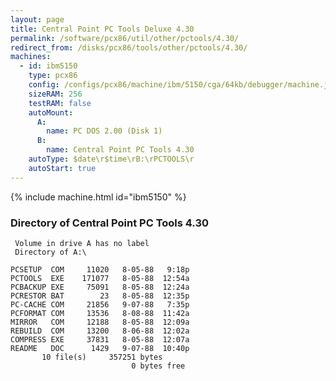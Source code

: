 ```yaml
---
layout: page
title: Central Point PC Tools Deluxe 4.30
permalink: /software/pcx86/util/other/pctools/4.30/
redirect_from: /disks/pcx86/tools/other/pctools/4.30/
machines:
  - id: ibm5150
    type: pcx86
    config: /configs/pcx86/machine/ibm/5150/cga/64kb/debugger/machine.json
    sizeRAM: 256
    testRAM: false
    autoMount:
      A:
        name: PC DOS 2.00 (Disk 1)
      B:
        name: Central Point PC Tools 4.30
    autoType: $date\r$time\rB:\rPCTOOLS\r
    autoStart: true
---
```


{% include machine.html id="ibm5150" %}

### Directory of Central Point PC Tools 4.30

     Volume in drive A has no label
     Directory of A:\

    PCSETUP  COM     11020   8-05-88   9:18p
    PCTOOLS  EXE    171077   8-05-88  12:54a
    PCBACKUP EXE     75091   8-05-88  12:24a
    PCRESTOR BAT        23   8-05-88  12:35p
    PC-CACHE COM     21856   9-07-88   7:35p
    PCFORMAT COM     13536   8-08-88  11:42a
    MIRROR   COM     12188   8-05-88  12:09a
    REBUILD  COM     13200   8-06-88  12:02a
    COMPRESS EXE     37831   8-05-88  12:07a
    README   DOC      1429   9-07-88  10:40p
           10 file(s)     357251 bytes
                               0 bytes free

